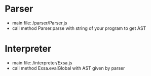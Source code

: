 # Parser

- main file: /parser/Parser.js
- call method Parser.parse with string of your program to get AST

# Interpreter

- main file: /interpreter/Exsa.js
- call method Exsa.evalGlobal with AST given by parser
